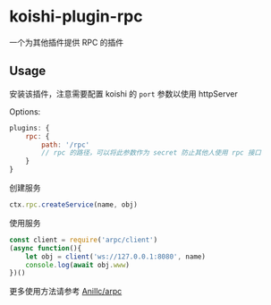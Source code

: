 # koishi-plugin-rpc
一个为其他插件提供 RPC 的插件

## Usage
安装该插件，注意需要配置 koishi 的 `port` 参数以使用 httpServer

Options:
```JavaScript
plugins: {
    rpc: {
        path: '/rpc'
        // rpc 的路径，可以将此参数作为 secret 防止其他人使用 rpc 接口
    }
}
```

创建服务
```JavaScript
ctx.rpc.createService(name, obj)
```

使用服务
```JavaScript
const client = require('arpc/client')
(async function(){
    let obj = client('ws://127.0.0.1:8080', name)
    console.log(await obj.www)
})()
```

更多使用方法请参考 [Anillc/arpc](https://github.com/Anillc/arpc)